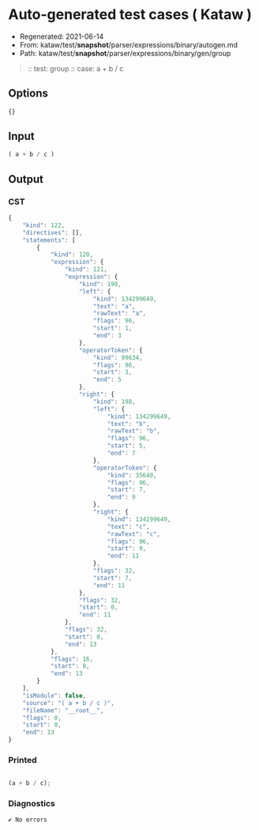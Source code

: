 # Auto-generated test cases ( Kataw )
- Regenerated: 2021-06-14
- From: kataw/test/__snapshot__/parser/expressions/binary/autogen.md
- Path: kataw/test/__snapshot__/parser/expressions/binary/gen/group
> :: test: group
> :: case: a + b / c
## Options

`````js
{}
`````
## Input

`````js
( a + b / c )
`````
## Output

### CST

```javascript
{
    "kind": 122,
    "directives": [],
    "statements": [
        {
            "kind": 120,
            "expression": {
                "kind": 121,
                "expression": {
                    "kind": 198,
                    "left": {
                        "kind": 134299649,
                        "text": "a",
                        "rawText": "a",
                        "flags": 96,
                        "start": 1,
                        "end": 3
                    },
                    "operatorToken": {
                        "kind": 99634,
                        "flags": 96,
                        "start": 3,
                        "end": 5
                    },
                    "right": {
                        "kind": 198,
                        "left": {
                            "kind": 134299649,
                            "text": "b",
                            "rawText": "b",
                            "flags": 96,
                            "start": 5,
                            "end": 7
                        },
                        "operatorToken": {
                            "kind": 35640,
                            "flags": 96,
                            "start": 7,
                            "end": 9
                        },
                        "right": {
                            "kind": 134299649,
                            "text": "c",
                            "rawText": "c",
                            "flags": 96,
                            "start": 9,
                            "end": 11
                        },
                        "flags": 32,
                        "start": 7,
                        "end": 11
                    },
                    "flags": 32,
                    "start": 0,
                    "end": 11
                },
                "flags": 32,
                "start": 0,
                "end": 13
            },
            "flags": 16,
            "start": 0,
            "end": 13
        }
    ],
    "isModule": false,
    "source": "( a + b / c )",
    "fileName": "__root__",
    "flags": 0,
    "start": 0,
    "end": 13
}
```

### Printed

```javascript

(a + b / c);
```

### Diagnostics

```javascript
✔ No errors
```

